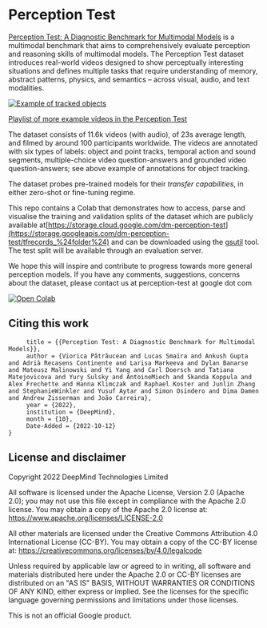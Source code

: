 # Perception Test

[Perception Test: A Diagnostic Benchmark for
Multimodal Models](https://storage.googleapis.com/dm-perception-test/perception_test_report.pdf) is a multimodal benchmark that aims to comprehensively
evaluate perception and reasoning skills of multimodal models. The Perception Test dataset introduces real-world
videos designed to show perceptually interesting situations and defines multiple tasks that require
understanding of memory, abstract patterns, physics, and semantics – across visual, audio, and text
modalities. 

[![Example of tracked objects](https://img.youtube.com/vi/XJP1QFOsF-4/hqdefault.jpg)](https://youtu.be/XJP1QFOsF-4)

[Playlist of more example videos in the Perception Test](https://youtube.com/playlist?list=PLbMStx8-UPhbaKViNMF8ZcQpyzVhwJC3R)

The dataset consists of 11.6k videos (with audio), of 23s average length, and filmed by
around 100 participants worldwide. The videos are annotated with six types of labels: object and point
tracks, temporal action and sound segments, multiple-choice video question-answers and grounded
video question-answers; see above example of annotations for object tracking.

The dataset probes pre-trained models for their *transfer capabilities*, in
either zero-shot or fine-tuning regime.

This repo contains a Colab that demonstrates how to access, parse and visualise the training and validation splits of the dataset which are publicly available at[https://storage.cloud.google.com/dm-perception-test](https://storage.googleapis.com/dm-perception-test/tfrecords_%24folder%24) and can be downloaded using the [gsutil](https://cloud.google.com/storage/docs/gsutil) tool. The test split will be available through an evaluation server. 

We hope this will inspire and contribute to progress towards more general perception models. If you have any comments, suggestions, concerns about the dataset, please contact us at perception-test at google dot com

[![Open Colab](https://colab.research.google.com/assets/colab-badge.svg)](https://colab.research.google.com/github/deepmind/perception_test/blob/main/inspect_data.ipynb)


## Citing this work

```@techreport{perceptiontestv1,
     title = {{Perception Test: A Diagnostic Benchmark for Multimodal Models}},
     author = {Viorica Pătrăucean and Lucas Smaira and Ankush Gupta and Adrià Recasens Continente and Larisa Markeeva and Dylan Banarse and Mateusz Malinowski and Yi Yang and Carl Doersch and Tatiana Matejovicova and Yury Sulsky and AntoineMiech and Skanda Koppula and Alex Frechette and Hanna Klimczak and Raphael Koster and Junlin Zhang and StephanieWinkler and Yusuf Aytar and Simon Osindero and Dima Damen and Andrew Zisserman and João Carreira},
     year = {2022},
     institution = {DeepMind},
     month = {10},
     Date-Added = {2022-10-12}
}
```
## License and disclaimer

Copyright 2022 DeepMind Technologies Limited

All software is licensed under the Apache License, Version 2.0 (Apache 2.0);
you may not use this file except in compliance with the Apache 2.0 license.
You may obtain a copy of the Apache 2.0 license at:
https://www.apache.org/licenses/LICENSE-2.0

All other materials are licensed under the Creative Commons Attribution 4.0
International License (CC-BY). You may obtain a copy of the CC-BY license at:
https://creativecommons.org/licenses/by/4.0/legalcode

Unless required by applicable law or agreed to in writing, all software and
materials distributed here under the Apache 2.0 or CC-BY licenses are
distributed on an "AS IS" BASIS, WITHOUT WARRANTIES OR CONDITIONS OF ANY KIND,
either express or implied. See the licenses for the specific language governing
permissions and limitations under those licenses.

This is not an official Google product.
